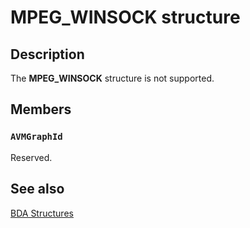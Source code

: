 # MPEG_WINSOCK structure

## Description

The **MPEG_WINSOCK** structure is not supported.

## Members

### `AVMGraphId`

Reserved.

## See also

[BDA Structures](https://learn.microsoft.com/previous-versions/windows/desktop/mstv/bda-structures)